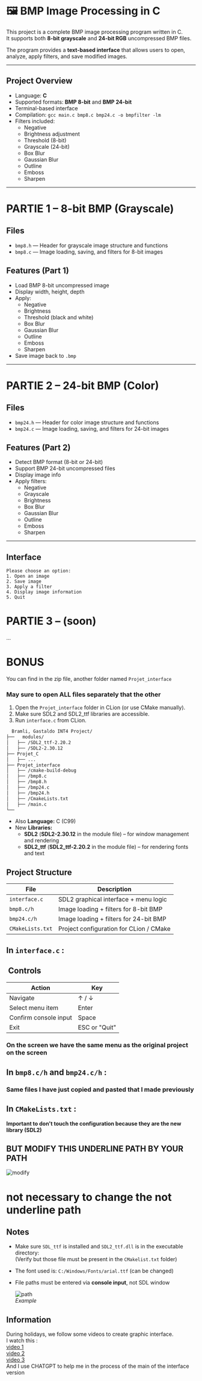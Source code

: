 # 🖼️ BMP Image Processing in C

This project is a complete BMP image processing program written in C.  
It supports both **8-bit grayscale** and **24-bit RGB** uncompressed BMP files.

The program provides a **text-based interface** that allows users to open, analyze, apply filters, and save modified images.

---

## Project Overview

- Language: **C**
- Supported formats: **BMP 8-bit** and **BMP 24-bit**
- Terminal-based interface
- Compilation: `gcc main.c bmp8.c bmp24.c -o bmpfilter -lm`
- Filters included:
    - Negative
    - Brightness adjustment
    - Threshold (8-bit)
    - Grayscale (24-bit)
    - Box Blur
    - Gaussian Blur
    - Outline
    - Emboss
    - Sharpen

---

# PARTIE 1 – 8-bit BMP (Grayscale)

## Files
- `bmp8.h` — Header for grayscale image structure and functions
- `bmp8.c` — Image loading, saving, and filters for 8-bit images

## Features (Part 1)
- Load BMP 8-bit uncompressed image
- Display width, height, depth
- Apply:
    - Negative
    - Brightness
    - Threshold (black and white)
    - Box Blur
    - Gaussian Blur
    - Outline
    - Emboss
    - Sharpen
- Save image back to `.bmp`

---

# PARTIE 2 – 24-bit BMP (Color)

## Files
- `bmp24.h` — Header for color image structure and functions
- `bmp24.c` — Image loading, saving, and filters for 24-bit images

## Features (Part 2)
- Detect BMP format (8-bit or 24-bit)
- Support BMP 24-bit uncompressed files
- Display image info
- Apply filters:
    - Negative
    - Grayscale
    - Brightness
    - Box Blur
    - Gaussian Blur
    - Outline
    - Emboss
    - Sharpen

---

## Interface

```text
Please choose an option:
1. Open an image
2. Save image
3. Apply a filter
4. Display image information
5. Quit
```

# PARTIE 3 – (soon)
...
# BONUS

You can find in the zip file, another folder named `Projet_interface`  
### **May sure to open ALL files separately that the other** 
1. Open the `Projet_interface` folder in CLion (or use CMake manually).
2. Make sure SDL2 and SDL2_ttf libraries are accessible.
3. Run `interface.c` from CLion.


```bash
  Bramli, Gastaldo INT4 Project/
├──   modules/                
│   ├── /SDL2_ttf-2.20.2
│   ├── /SDL2-2.30.12
├── Projet_C
│   ├── ...
├── Projet_interface
│   ├── /cmake-build-debug
│   ├── /bmp8.c
│   ├── /bmp8.h
│   ├── /bmp24.c
│   ├── /bmp24.h
│   ├── /CmakeLists.txt
│   ├── /main.c
└──
```

- Also **Language:** C (C99)
- New **Libraries:**
    - **SDL2** (**SDL2-2.30.12** in the module file) – for window management and rendering
    - **SDL2_ttf** (**SDL2_ttf-2.20.2** in the module file) – for rendering fonts and text

## Project Structure

| File             | Description                             |
|------------------|-----------------------------------------|
| `interface.c`    | SDL2 graphical interface + menu logic   |
| `bmp8.c/h`       | Image loading + filters for 8-bit BMP   |
| `bmp24.c/h`      | Image loading + filters for 24-bit BMP  |
| `CMakeLists.txt` | Project configuration for CLion / CMake |

## In `interface.c` :

## ️ Controls

| Action                | Key           |
|-----------------------|---------------|
| Navigate              | ↑ / ↓         |
| Select menu item      | Enter         |
| Confirm console input | Space         |
| Exit                  | ESC or "Quit" |

### **On the screen we have the same menu as the original project on the screen**

## In `bmp8.c/h` and `bmp24.c/h` :

### **Same files I have just copied and pasted that I made previously** 

## In `CMakeLists.txt` : 

 **Important to don't touch the configuration because they are the new library (SDL2)**
 ## **BUT MODIFY THIS UNDERLINE PATH BY YOUR PATH**
  ![modify](./screenshots/modify.png)
  # not necessary to change the not underline path 
## Notes

- Make sure `SDL_ttf` is installed and `SDL2_ttf.dll` is in the executable directory:  
  (Verify but those file must be present in the `CMakelist.txt` folder)
- The font used is: `C:/Windows/Fonts/arial.ttf` (can be changed)
- File paths must be entered via **console input**, not SDL window  


   ![path](./screenshots/path.png)  
  *Example*

## Information

During holidays, we follow some videos to create graphic interface.  
I watch this :  
[video 1]("https://www.youtube.com/watch?v=yX05p3FUmEA")    
[video 2]("https://www.youtube.com/watch?v=Lwx9rSgwoDg&t=1460s")   
[video 3]("https://www.youtube.com/watch?v=N5CZLSVU0DA&t=407s")  
And I use CHATGPT to help me in the process of the main of the interface version






